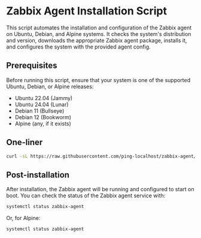 # Zabbix Agent Installation Script

This script automates the installation and configuration of the Zabbix agent on Ubuntu, Debian, and Alpine systems. It checks the system's distribution and version, downloads the appropriate Zabbix agent package, installs it, and configures the system with the provided agent config.

## Prerequisites

Before running this script, ensure that your system is one of the supported Ubuntu, Debian, or Alpine releases:

- Ubuntu 22.04 (Jammy)
- Ubuntu 24.04 (Lunar)
- Debian 11 (Bullseye)
- Debian 12 (Bookworm)
- Alpine (any, if it exists)

## One-liner

```sh
curl -sL https://raw.githubusercontent.com/ping-localhost/zabbix-agent/master/install.sh | bash
```

## Post-installation

After installation, the Zabbix agent will be running and configured to start on boot. You can check the status of the Zabbix agent service with:

```sh
systemctl status zabbix-agent
```

Or, for Alpine:

```sh
systemctl status zabbix-agent
```